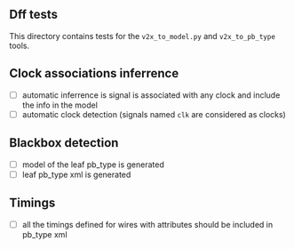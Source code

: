 ## Dff tests

This directory contains tests for the `v2x_to_model.py` and `v2x_to_pb_type` tools.

## Clock associations inferrence

 - [ ] automatic inferrence is signal is associated with any clock and include the info in the model
 - [ ] automatic clock detection (signals named `clk` are considered as clocks)

## Blackbox detection

 - [ ] model of the leaf pb\_type is generated
 - [ ] leaf pb\_type xml is generated

## Timings

 - [ ] all the timings defined for wires with attributes should be included in pb\_type xml
